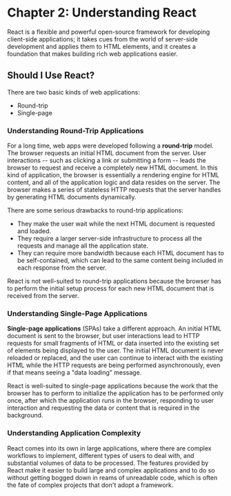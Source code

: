 # Chapter 2: Understanding React

React is a flexible and powerful open-source framework for developing client-side applications; it takes cues from the world of server-side development and applies them to HTML elements, and it creates a foundation that makes building rich web applications easier.

## Should I Use React?

There are two basic kinds of web applications:

* Round-trip
* Single-page

### Understanding Round-Trip Applications

For a long time, web apps were developed following a **round-trip** model. The browser requests an initial HTML document from the server. User interactions -- such as clicking a link or submitting a form -- leads the browser to request and receive a completely new HTML document. In this kind of application, the browser is essentially a rendering engine for HTML content, and all of the application logic and data resides on the server. The browser makes a series of stateless HTTP requests that the server handles by generating HTML documents dynamically.

There are some serious drawbacks to round-trip applications:

* They make the user wait while the next HTML document is requested and loaded.
* They require a larger server-side infrastructure to process all the requests and manage all the application state.
* They can require more bandwidth because each HTML document has to be self-contained, which can lead to the same content being included in each response from the server.

React is not well-suited to round-trip applications because the browser has to perform the initial setup process for each new HTML document that is received from the server.

### Understanding Single-Page Applications

**Single-page applications** (SPAs) take a different approach. An initial HTML document is sent to the browser, but user interactions lead to HTTP requests for small fragments of HTML or data inserted into the existing set of elements being displayed to the user. The initial HTML document is never reloaded or replaced, and the user can continue to interact with the existing HTML while the HTTP requests are being performed asynchronously, even if that means seeing a "data loading" message.

React is well-suited to single-page applications because the work that the browser has to perform to initialize the application has to be performed only once, after which the application runs in the browser, responding to user interaction and requesting the data or content that is required in the background.

### Understanding Application Complexity

React comes into its own in large applications, where there are complex workflows to implement, different types of users to deal with, and substantial volumes of data to be processed. The features provided by React make it easier to build large and complex applications and to do so without getting bogged down in reams of unreadable code, which is often the fate of complex projects that don't adopt a framework.
